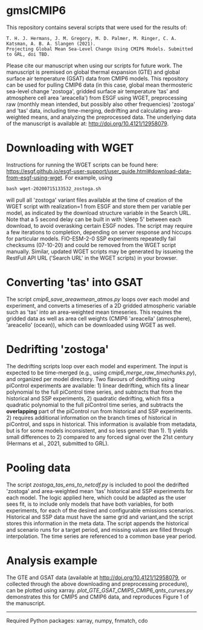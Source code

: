 # gmslCMIP6
This repository contains several scripts that were used for the results of:

```
T. H. J. Hermans, J. M. Gregory, M. D. Palmer, M. Ringer, C. A. Katsman, A. B. A. Slangen (2021). 
Projecting Global Mean Sea-Level Change Using CMIP6 Models. Submitted to GRL, doi TBD.
```

Please cite our manuscript when using our scripts for future work. The manuscript is premised on global thermal expansion (GTE) and global surface air temperature (GSAT) data from CMIP6 models. This repository can be used for pulling CMIP6 data (in this case, global mean thermosteric sea-level change 'zostoga', gridded surface air temperature 'tas' and atmosphere cell area 'areacella') from ESGF using WGET, preprocessing raw (monthly mean intended, but possibly also other frequencies) 'zostoga' and 'tas' data, including time-merging, dedrifting and calculating area-weighted means, and analyzing the preprocessed data. The underlying data of the manuscript is available at: http://doi.org/10.4121/12958079.

# Downloading with WGET
Instructions for running the WGET scripts can be found here: https://esgf.github.io/esgf-user-support/user_guide.html#download-data-from-esgf-using-wget. For example, using

```
bash wget-20200715133532_zostoga.sh
```

will pull all 'zostoga' variant files available at the time of creation of the WGET script with realization=1 from ESGF and store them per variable per model, as indicated by the download structure variable in the Search URL. Note that a 5 second delay can be built in with 'sleep 5' between each download, to avoid overasking certain ESGF nodes. The script may require a few iterations to completion, depending on server response and hiccups for particular models. FIO-ESM-2-0 SSP experiments repeatedly fail checksums (07-10-20) and could be removed from the WGET script manually. Similar, updated WGET scripts may be generated by issueing the RestFull API URL ('Search URL' in the WGET scripts) in your browser. 

# Converting 'tas' into GSAT
The script *cmip6_save_areawmean_atmos.py* loops over each model and experiment, and converts a timeseries of a 2D gridded atmospheric variable such as 'tas' into an area-weighted mean timeseries. This requires the gridded data as well as area cell weights (CMIP6 'areacella' (atmosphere), 'areacello' (ocean)), which can be downloaded using WGET as well.

# Dedrifting 'zostoga'
The dedrifting scripts loop over each model and experiment. The input is expected to be time-merged (e.g., using *cmip6_merge_raw_timechunks.py*), and organized per model directory. Two flavours of dedrifting using piControl experiments are available: 1) linear dedrifting, which fits a linear polynomial to the full piControl time series, and subtracts that from the historical and SSP experiments, 2) quadratic dedrifting, which fits a quadratic polynomial to the full piControl time series, and subtracts the **overlapping** part of the piControl run from historical and SSP experiments. 2) requires additional information on the branch times of historical in piControl, and ssps in historical. This information is available from metadata, but is for some models inconsistent, and so less generic than 1). 1) yields small differences to 2) compared to any forced signal over the 21st century (Hermans et al., 2021, submitted to GRL).  

# Pooling data
The script *zostoga_tas_ens_to_netcdf.py* is included to pool the dedrifted 'zostoga' and area-weighted mean 'tas' historical and SSP experiments for each model. The logic applied here, which could be adapted as the user sees fit, is to include only models that have both variables, for both experiments, for each of the desired and configurable emissions scenarios. Historical and SSP data must have the same grid and variant,and the script stores this information in the meta data. The script appends the historical and scenario runs for a target period, and missing values are filled through interpolation. The time series are referenced to a common base year period. 

# Analysis example
The GTE and GSAT data (available at http://doi.org/10.4121/12958079, or collected through the above downloading and preprocessing procedure), can be plotted using xarray. *plot_GTE_GSAT_CMIP5_CMIP6_qnts_curves.py* demonstrates this for CMIP5 and CMIP6 data, and reproduces Figure 1 of the manuscript. 

---
Required Python packages: xarray, numpy, fnmatch, cdo
